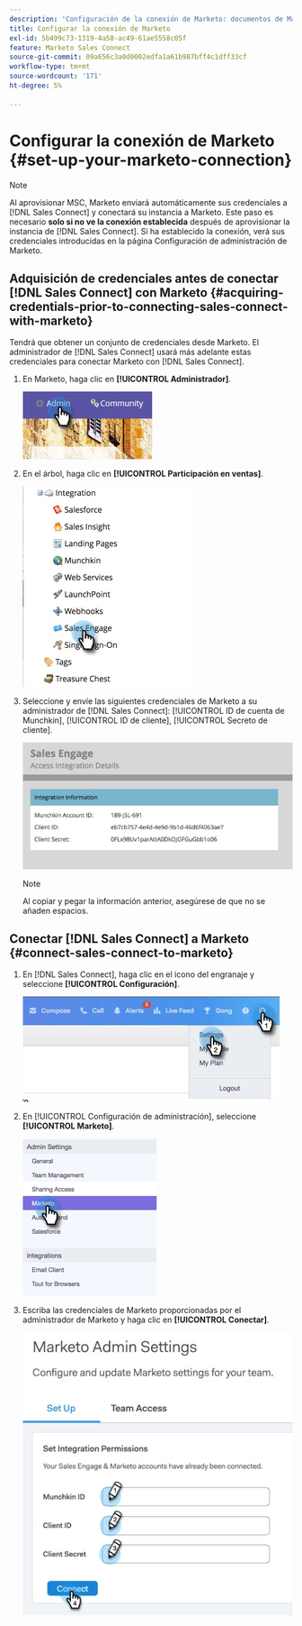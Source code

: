 ```yaml
---
description: 'Configuración de la conexión de Marketo: documentos de Marketo, documentación del producto'
title: Configurar la conexión de Marketo
exl-id: 5b499c73-1319-4a58-ac49-61ae5558c05f
feature: Marketo Sales Connect
source-git-commit: 09a656c3a0d0002edfa1a61b987bff4c1dff33cf
workflow-type: tm+mt
source-wordcount: '171'
ht-degree: 5%

---
```


# Configurar la conexión de Marketo {#set-up-your-marketo-connection}

>[!NOTE]
>
>Al aprovisionar MSC, Marketo enviará automáticamente sus credenciales a [!DNL Sales Connect] y conectará su instancia a Marketo. Este paso es necesario **solo si no ve la conexión establecida** después de aprovisionar la instancia de [!DNL Sales Connect]. Si ha establecido la conexión, verá sus credenciales introducidas en la página Configuración de administración de Marketo.

## Adquisición de credenciales antes de conectar [!DNL Sales Connect] con Marketo {#acquiring-credentials-prior-to-connecting-sales-connect-with-marketo}

Tendrá que obtener un conjunto de credenciales desde Marketo. El administrador de [!DNL Sales Connect] usará más adelante estas credenciales para conectar Marketo con [!DNL Sales Connect].

1. En Marketo, haga clic en **[!UICONTROL Administrador]**.

   ![](assets/manually-set-up-your-marketo-connection-1.png)

1. En el árbol, haga clic en **[!UICONTROL Participación en ventas]**.

   ![](assets/manually-set-up-your-marketo-connection-2.png)

1. Seleccione y envíe las siguientes credenciales de Marketo a su administrador de [!DNL Sales Connect]: [!UICONTROL ID de cuenta de Munchkin], [!UICONTROL ID de cliente], [!UICONTROL Secreto de cliente].

   ![](assets/manually-set-up-your-marketo-connection-3.jpg)

   >[!NOTE]
   >
   >Al copiar y pegar la información anterior, asegúrese de que no se añaden espacios.

## Conectar [!DNL Sales Connect] a Marketo {#connect-sales-connect-to-marketo}

1. En [!DNL Sales Connect], haga clic en el icono del engranaje y seleccione **[!UICONTROL Configuración]**.

   ![](assets/manually-set-up-your-marketo-connection-4.png)

1. En [!UICONTROL Configuración de administración], seleccione **[!UICONTROL Marketo]**.

   ![](assets/manually-set-up-your-marketo-connection-5.png)

1. Escriba las credenciales de Marketo proporcionadas por el administrador de Marketo y haga clic en **[!UICONTROL Conectar]**.

   ![](assets/manually-set-up-your-marketo-connection-6.png)
